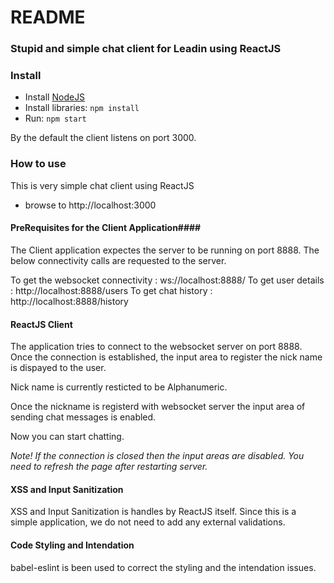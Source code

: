 # README #


### Stupid and simple chat client for Leadin using ReactJS ###

### Install ###

* Install [NodeJS](https://nodejs.org)
* Install libraries: `npm install`
* Run: `npm start`

By the default the client listens on port 3000.

### How to use ###

This is very simple chat client using ReactJS

* browse to http://localhost:3000

#### PreRequisites for the  Client Application####

The Client application expectes the server to be running on port 8888.
The below connectivity calls are requested to the server.

To get the websocket connectivity : ws://localhost:8888/
To get user details : http://localhost:8888/users
To get chat history : http://localhost:8888/history

#### ReactJS Client ####

The application tries to connect to the websocket server on port 8888.
Once the connection is established, the input area to register the nick name is dispayed to the user.

Nick name is currently resticted to be Alphanumeric.

Once the nickname is registerd with websocket server the input area of sending chat messages is enabled.

Now you can start chatting.

*Note! If the connection is closed then the input areas are disabled. You need to refresh the page after restarting server.*

#### XSS and Input Sanitization ####

XSS and Input Sanitization is handles by ReactJS itself. Since this is a simple application, we do not need to add any external validations.

#### Code Styling and Intendation ####

babel-eslint is been used to correct the styling and the intendation issues.
